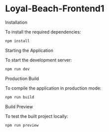 # Loyal-Beach-Frontend1
Installation

To install the required dependencies:

```bash
npm install
```

Starting the Application

To start the development server:

```bash
npm run dev
```

Production Build

To compile the application in production mode:

```bash
npm run build
```

Build Preview

To test the built project locally:

```bash
npm run preview
```
